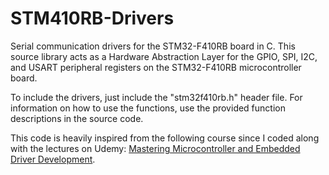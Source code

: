# STM410RB-Drivers
Serial communication drivers for the STM32-F410RB board in C. This source library acts as a Hardware Abstraction Layer for the GPIO, SPI, I2C, and USART peripheral registers on the STM32-F410RB microcontroller board.

To include the drivers, just include the "stm32f410rb.h" header file. For information on how to use the functions, use the provided function descriptions in the source code.

This code is heavily inspired from the following course since I coded along with the lectures on Udemy: [Mastering Microcontroller and Embedded Driver Development](https://www.udemy.com/course/mastering-microcontroller-with-peripheral-driver-development/).
